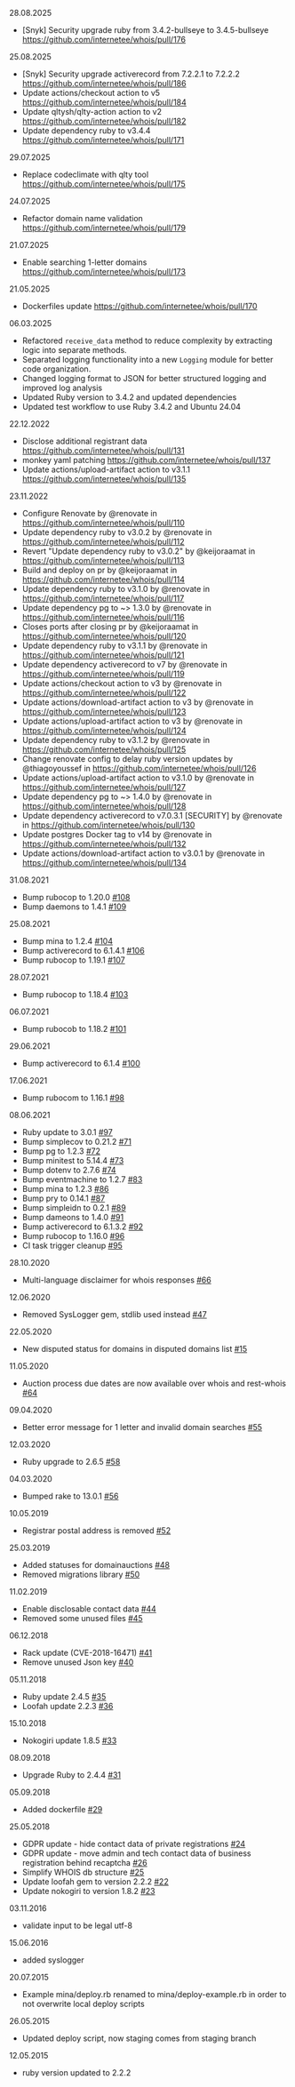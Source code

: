 28.08.2025
* [Snyk] Security upgrade ruby from 3.4.2-bullseye to 3.4.5-bullseye https://github.com/internetee/whois/pull/176

25.08.2025
*  [Snyk] Security upgrade activerecord from 7.2.2.1 to 7.2.2.2 https://github.com/internetee/whois/pull/186
*  Update actions/checkout action to v5 https://github.com/internetee/whois/pull/184
*  Update qltysh/qlty-action action to v2 https://github.com/internetee/whois/pull/182
*  Update dependency ruby to v3.4.4 https://github.com/internetee/whois/pull/171

29.07.2025
* Replace codeclimate with qlty tool https://github.com/internetee/whois/pull/175

24.07.2025
* Refactor domain name validation https://github.com/internetee/whois/pull/179

21.07.2025
* Enable searching 1-letter domains https://github.com/internetee/whois/pull/173

21.05.2025
* Dockerfiles update https://github.com/internetee/whois/pull/170

06.03.2025
* Refactored `receive_data` method to reduce complexity by extracting logic into separate methods.
* Separated logging functionality into a new `Logging` module for better code organization.
* Changed logging format to JSON for better structured logging and improved log analysis
* Updated Ruby version to 3.4.2 and updated dependencies
* Updated test workflow to use Ruby 3.4.2 and Ubuntu 24.04

22.12.2022
* Disclose additional registrant data https://github.com/internetee/whois/pull/131
* monkey yaml patching https://github.com/internetee/whois/pull/137
* Update actions/upload-artifact action to v3.1.1 https://github.com/internetee/whois/pull/135

23.11.2022
* Configure Renovate by @renovate in https://github.com/internetee/whois/pull/110
* Update dependency ruby to v3.0.2 by @renovate in https://github.com/internetee/whois/pull/112
* Revert "Update dependency ruby to v3.0.2" by @keijoraamat in https://github.com/internetee/whois/pull/113
* Build and deploy on pr by @keijoraamat in https://github.com/internetee/whois/pull/114
* Update dependency ruby to v3.1.0 by @renovate in https://github.com/internetee/whois/pull/117
* Update dependency pg to ~> 1.3.0 by @renovate in https://github.com/internetee/whois/pull/116
* Closes ports after closing pr by @keijoraamat in https://github.com/internetee/whois/pull/120
* Update dependency ruby to v3.1.1 by @renovate in https://github.com/internetee/whois/pull/121
* Update dependency activerecord to v7 by @renovate in https://github.com/internetee/whois/pull/119
* Update actions/checkout action to v3 by @renovate in https://github.com/internetee/whois/pull/122
* Update actions/download-artifact action to v3 by @renovate in https://github.com/internetee/whois/pull/123
* Update actions/upload-artifact action to v3 by @renovate in https://github.com/internetee/whois/pull/124
* Update dependency ruby to v3.1.2 by @renovate in https://github.com/internetee/whois/pull/125
* Change renovate config to delay ruby version updates by @thiagoyoussef in https://github.com/internetee/whois/pull/126
* Update actions/upload-artifact action to v3.1.0 by @renovate in https://github.com/internetee/whois/pull/127
* Update dependency pg to ~> 1.4.0 by @renovate in https://github.com/internetee/whois/pull/128
* Update dependency activerecord to v7.0.3.1 [SECURITY] by @renovate in https://github.com/internetee/whois/pull/130
* Update postgres Docker tag to v14 by @renovate in https://github.com/internetee/whois/pull/132
* Update actions/download-artifact action to v3.0.1 by @renovate in https://github.com/internetee/whois/pull/134

31.08.2021
* Bump rubocop to 1.20.0 [#108](https://github.com/internetee/whois/pull/108)
* Bump daemons to 1.4.1 [#109](https://github.com/internetee/whois/pull/109)

25.08.2021
* Bump mina to 1.2.4 [#104](https://github.com/internetee/whois/pull/104)
* Bump activerecord to 6.1.4.1 [#106](https://github.com/internetee/whois/pull/106)
* Bump rubocop to 1.19.1 [#107](https://github.com/internetee/whois/pull/107)

28.07.2021
* Bump rubocop to 1.18.4 [#103](https://github.com/internetee/whois/pull/103)

06.07.2021
* Bump rubocob to 1.18.2 [#101](https://github.com/internetee/whois/pull/101)

29.06.2021
* Bump activerecord to 6.1.4 [#100](https://github.com/internetee/whois/pull/100)

17.06.2021
* Bump rubocom to 1.16.1 [#98](https://github.com/internetee/whois/pull/98)

08.06.2021
* Ruby update to 3.0.1 [#97](https://github.com/internetee/whois/pull/97)
* Bump simplecov to 0.21.2 [#71](https://github.com/internetee/whois/pull/71)
* Bump pg to 1.2.3 [#72](https://github.com/internetee/whois/pull/72)
* Bump minitest to 5.14.4 [#73](https://github.com/internetee/whois/pull/73)
* Bump dotenv to 2.7.6 [#74](https://github.com/internetee/whois/pull/74)
* Bump eventmachine to 1.2.7 [#83](https://github.com/internetee/whois/pull/83)
* Bump mina to 1.2.3 [#86](https://github.com/internetee/whois/pull/86)
* Bump pry to 0.14.1 [#87](https://github.com/internetee/whois/pull/87)
* Bump simpleidn to 0.2.1 [#89](https://github.com/internetee/whois/pull/89)
* Bump dameons to 1.4.0 [#91](https://github.com/internetee/whois/pull/91)
* Bump activerecord to 6.1.3.2 [#92](https://github.com/internetee/whois/pull/92)
* Bump rubocop to 1.16.0 [#96](https://github.com/internetee/whois/pull/96)
* CI task trigger cleanup [#95](https://github.com/internetee/whois/pull/95)

28.10.2020
* Multi-language disclaimer for whois responses [#66](https://github.com/internetee/whois/pull/66)

12.06.2020
* Removed SysLogger gem, stdlib used instead [#47](https://github.com/internetee/whois/issues/47)

22.05.2020
* New disputed status for domains in disputed domains list [#15](https://github.com/internetee/whois/issues/15)

11.05.2020
* Auction process due dates are now available over whois and rest-whois [#64](https://github.com/internetee/whois/pull/64)

09.04.2020
* Better error message for 1 letter and invalid domain searches [#55](https://github.com/internetee/whois/issues/55)

12.03.2020
* Ruby upgrade to 2.6.5 [#58](https://github.com/internetee/whois/issues/58)

04.03.2020
* Bumped rake to 13.0.1 [#56](https://github.com/internetee/whois/pull/56)

10.05.2019
* Registrar postal address is removed [#52](https://github.com/internetee/whois/pull/52)

25.03.2019
* Added statuses for domainauctions [#48](https://github.com/internetee/whois/pull/48)
* Removed migrations library [#50](https://github.com/internetee/whois/pull/50)

11.02.2019
* Enable disclosable contact data [#44](https://github.com/internetee/whois/pull/44)
* Removed some unused files [#45](https://github.com/internetee/whois/pull/45)

06.12.2018
* Rack update (CVE-2018-16471) [#41](https://github.com/internetee/whois/pull/41)
* Remove unused Json key [#40](https://github.com/internetee/whois/pull/40)

05.11.2018
* Ruby update 2.4.5 [#35](https://github.com/internetee/whois/pull/35)
* Loofah update 2.2.3 [#36](https://github.com/internetee/whois/pull/36)

15.10.2018
* Nokogiri update 1.8.5 [#33](https://github.com/internetee/whois/pull/33)

08.09.2018
* Upgrade Ruby to 2.4.4 [#31](https://github.com/internetee/whois/pull/31)

05.09.2018
* Added dockerfile [#29](https://github.com/internetee/whois/pull/29)

25.05.2018
* GDPR update - hide contact data of private registrations [#24](https://github.com/internetee/whois/issues/24)
* GDPR update - move admin and tech contact data of business registration behind recaptcha [#26](https://github.com/internetee/whois/issues/26)
* Simplify WHOIS db structure [#25](https://github.com/internetee/whois/issues/25)
* Update loofah gem to version 2.2.2 [#22](https://github.com/internetee/whois/pull/22)
* Update nokogiri to version 1.8.2 [#23](https://github.com/internetee/whois/pull/23)

03.11.2016
* validate input to be legal utf-8

15.06.2016
* added syslogger

20.07.2015
* Example mina/deploy.rb renamed to mina/deploy-example.rb in order to not overwrite local deploy scripts

26.05.2015
* Updated deploy script, now staging comes from staging branch

12.05.2015
* ruby version updated to 2.2.2

